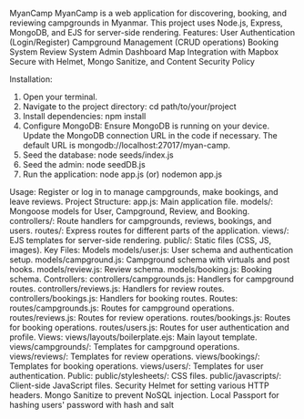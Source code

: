 MyanCamp
MyanCamp is a web application for discovering, booking, and reviewing campgrounds in Myanmar. This project uses Node.js, Express, MongoDB, and EJS for server-side rendering.
Features:
User Authentication (Login/Register)
Campground Management (CRUD operations)
Booking System
Review System
Admin Dashboard
Map Integration with Mapbox
Secure with Helmet, Mongo Sanitize, and Content Security Policy

Installation:

1. Open your terminal.
2. Navigate to the project directory:
   cd path/to/your/project
3. Install dependencies:
   npm install
4. Configure MongoDB:
   Ensure MongoDB is running on your device. Update the MongoDB connection URL in the code if necessary. The default URL is mongodb://localhost:27017/myan-camp.
5. Seed the database:
   node seeds/index.js
6. Seed the admin:
   node seedDB.js
7. Run the application:
   node app.js (or) nodemon app.js

Usage:
Register or log in to manage campgrounds, make bookings, and leave reviews.
Project Structure:
app.js: Main application file.
models/: Mongoose models for User, Campground, Review, and Booking.
controllers/: Route handlers for campgrounds, reviews, bookings, and users.
routes/: Express routes for different parts of the application.
views/: EJS templates for server-side rendering.
public/: Static files (CSS, JS, images).
Key Files:
Models
models/user.js: User schema and authentication setup.
models/campground.js: Campground schema with virtuals and post hooks.
models/review.js: Review schema.
models/booking.js: Booking schema.
Controllers:
controllers/campgrounds.js: Handlers for campground routes.
controllers/reviews.js: Handlers for review routes.
controllers/bookings.js: Handlers for booking routes.
Routes:
routes/campgrounds.js: Routes for campground operations.
routes/reviews.js: Routes for review operations.
routes/bookings.js: Routes for booking operations.
routes/users.js: Routes for user authentication and profile.
Views:
views/layouts/boilerplate.ejs: Main layout template.
views/campgrounds/: Templates for campground operations.
views/reviews/: Templates for review operations.
views/bookings/: Templates for booking operations.
views/users/: Templates for user authentication.
Public:
public/stylesheets/: CSS files.
public/javascripts/: Client-side JavaScript files.
Security
Helmet for setting various HTTP headers.
Mongo Sanitize to prevent NoSQL injection.
Local Passport for hashing users' password with hash and salt
